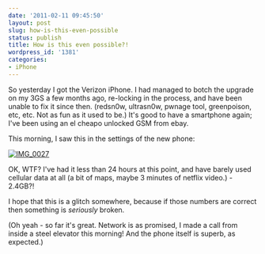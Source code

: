 ```yaml
---
date: '2011-02-11 09:45:50'
layout: post
slug: how-is-this-even-possible
status: publish
title: How is this even possible?!
wordpress_id: '1381'
categories:
- iPhone
---
```


So yesterday I got the Verizon iPhone. I had managed to botch the upgrade on my 3GS a few months ago, re-locking in the process, and have been unable to fix it since then. (redsn0w, ultrasn0w, pwnage tool, greenpoison, etc, etc. Not as fun as it used to be.) It's good to have a smartphone again; I've been using an el cheapo unlocked GSM from ebay.

This morning, I saw this in the settings of the new phone:

[![IMG_0027](http://fnord.phfactor.net/wp-content/uploads/2011/02/IMG_0027-400x600.PNG)](http://fnord.phfactor.net/wp-content/uploads/2011/02/IMG_0027.PNG)

OK, WTF? I've had it less than 24 hours at this point, and have barely used cellular data at all (a bit of maps, maybe 3 minutes of netflix video.) - 2.4GB?!

I hope that this is a glitch somewhere, because if those numbers are correct then something is _seriously_ broken.

(Oh yeah - so far it's great. Network is as promised, I made a call from inside a steel elevator this morning! And the phone itself is superb, as expected.)
